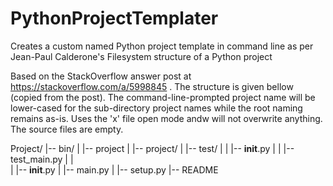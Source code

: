 # PythonProjectTemplater
Creates a custom named Python project template in command line as per Jean-Paul Calderone's Filesystem structure of a Python project

Based on the StackOverflow answer post at https://stackoverflow.com/a/5998845 . The structure is given bellow (copied from the post). The command-line-prompted project name will be lower-cased for the sub-directory project names while the root naming remains as-is. Uses the 'x' file open mode andw will not overwrite anything. The source files are empty.

Project/
|-- bin/
|   |-- project
|
|-- project/
|   |-- test/
|   |   |-- __init__.py
|   |   |-- test_main.py
|   |   
|   |-- __init__.py
|   |-- main.py
|
|-- setup.py
|-- README
